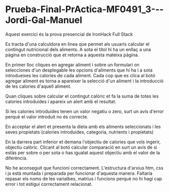 # Prueba-Final-PrActica-MF0491_3---Jordi-Gal-Manuel

Aquest exercici és la prova presencial de IronHack Full Stack

Es tracta d'una calculdora en linea que permet als usuaris calcular el contingut nutricional dels aliments. A sota el títol hi ha un enllaç a una pàgina en construcció que et retorna a aquesta mateixa pàgina. 

En primer lloc cliques en agregar aliment i sobre un formulari on selecciones d'un desplegable les opcions d'aliments que hi ha i a sota introdueixes les calories de cada aliment. Cada cop que es clica al botó agregar aliment es torna a apareixer la selecció d'un aliment i la introducció de les calories d'aquell aliment. 

Quan cliques sobre calcular el contingut calòric et fa la suma de totes les calories introduides i apareix un alert amb el resultat. 

Si les calories introduides tenen un valor negatiu o zero, surt un avís d'error perquè el valor introduit no és correcte. 

En acceptar el alert et presenta la dieta amb els aliments seleccionats i les seves propietats (calories introduides, categoria, nutrients i propietats)

En la darrera part inferior et demana l'objectiu de calories que vols ingerir, objectiu calòric. Clicant al botó calcular comparació en surt un avís de si estàs per sobre o per sota o has igualat aquest objectiu amb el valor de la diferència. 

No he aconseguit que funcioni correctament. L'estructura d'arxius htm, css i js està muntada i preparada per funcionar d'aquesta manera. Faltaría repasar els noms de les varialbes, matrius i funcions perquè no hi hagi cap error i tot estigui correctament relacionat. 